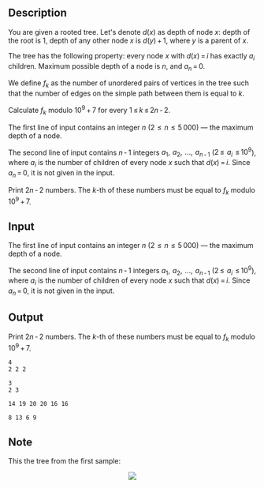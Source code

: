 ## Description

<div><p>You are given a rooted tree. Let's denote <span class="tex-span"><i>d</i>(<i>x</i>)</span> as depth of node <span class="tex-span"><i>x</i></span>: depth of the root is <span class="tex-span">1</span>, depth of any other node <span class="tex-span"><i>x</i></span> is <span class="tex-span"><i>d</i>(<i>y</i>) + 1</span>, where <span class="tex-span"><i>y</i></span> is a parent of <span class="tex-span"><i>x</i></span>.</p><p>The tree has the following property: every node <span class="tex-span"><i>x</i></span> with <span class="tex-span"><i>d</i>(<i>x</i>) = <i>i</i></span> has exactly <span class="tex-span"><i>a</i><sub class="lower-index"><i>i</i></sub></span> children. Maximum possible depth of a node is <span class="tex-span"><i>n</i></span>, and <span class="tex-span"><i>a</i><sub class="lower-index"><i>n</i></sub> = 0</span>.</p><p>We define <span class="tex-span"><i>f</i><sub class="lower-index"><i>k</i></sub></span> as the number of unordered pairs of vertices in the tree such that the number of edges on the simple path between them is equal to <span class="tex-span"><i>k</i></span>.</p><p>Calculate <span class="tex-span"><i>f</i><sub class="lower-index"><i>k</i></sub></span> modulo <span class="tex-span">10<sup class="upper-index">9</sup> + 7</span> for every <span class="tex-span">1 ≤ <i>k</i> ≤ 2<i>n</i> - 2</span>.</p></div><div class="input-specification"><p>The first line of input contains an integer <span class="tex-span"><i>n</i></span> (<span class="tex-span">2  ≤  <i>n</i>  ≤  5 000</span>) — the maximum depth of a node.</p><p>The second line of input contains <span class="tex-span"><i>n</i> - 1</span> integers <span class="tex-span"><i>a</i><sub class="lower-index">1</sub>,  <i>a</i><sub class="lower-index">2</sub>,  ...,  <i>a</i><sub class="lower-index"><i>n</i> - 1</sub></span> (<span class="tex-span">2 ≤  <i>a</i><sub class="lower-index"><i>i</i></sub>  ≤ 10<sup class="upper-index">9</sup></span>), where <span class="tex-span"><i>a</i><sub class="lower-index"><i>i</i></sub></span> is the number of children of every node <span class="tex-span"><i>x</i></span> such that <span class="tex-span"><i>d</i>(<i>x</i>) = <i>i</i></span>. Since <span class="tex-span"><i>a</i><sub class="lower-index"><i>n</i></sub> = 0</span>, it is not given in the input.</p></div><div class="output-specification"><p>Print <span class="tex-span">2<i>n</i> - 2</span> numbers. The <span class="tex-span"><i>k</i></span>-th of these numbers must be equal to <span class="tex-span"><i>f</i><sub class="lower-index"><i>k</i></sub></span> modulo <span class="tex-span">10<sup class="upper-index">9</sup> + 7</span>.</p></div>

## Input

<p>The first line of input contains an integer <span class="tex-span"><i>n</i></span> (<span class="tex-span">2  ≤  <i>n</i>  ≤  5 000</span>) — the maximum depth of a node.</p><p>The second line of input contains <span class="tex-span"><i>n</i> - 1</span> integers <span class="tex-span"><i>a</i><sub class="lower-index">1</sub>,  <i>a</i><sub class="lower-index">2</sub>,  ...,  <i>a</i><sub class="lower-index"><i>n</i> - 1</sub></span> (<span class="tex-span">2 ≤  <i>a</i><sub class="lower-index"><i>i</i></sub>  ≤ 10<sup class="upper-index">9</sup></span>), where <span class="tex-span"><i>a</i><sub class="lower-index"><i>i</i></sub></span> is the number of children of every node <span class="tex-span"><i>x</i></span> such that <span class="tex-span"><i>d</i>(<i>x</i>) = <i>i</i></span>. Since <span class="tex-span"><i>a</i><sub class="lower-index"><i>n</i></sub> = 0</span>, it is not given in the input.</p>

## Output

<p>Print <span class="tex-span">2<i>n</i> - 2</span> numbers. The <span class="tex-span"><i>k</i></span>-th of these numbers must be equal to <span class="tex-span"><i>f</i><sub class="lower-index"><i>k</i></sub></span> modulo <span class="tex-span">10<sup class="upper-index">9</sup> + 7</span>.</p>





```input1
4
2 2 2

```




```input2
3
2 3

```




```output1
14 19 20 20 16 16
```




```output2
8 13 6 9
```



## Note

<p>This the tree from the first sample: </p><center> <img class="tex-graphics" src="file://s0xIGDho.png" style="max-width: 100.0%;max-height: 100.0%;"> </center>
